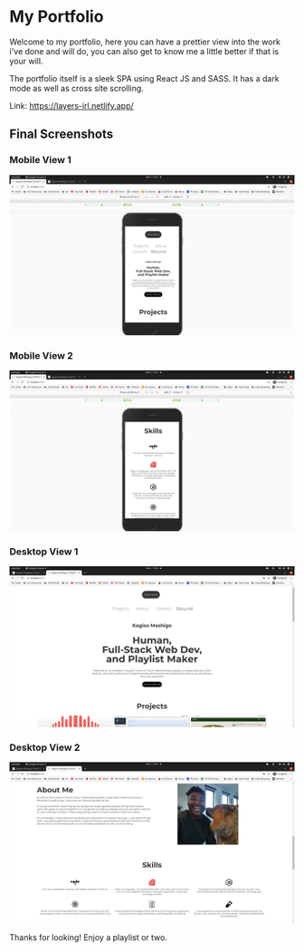 # My Portfolio

Welcome to my portfolio, here you can have a prettier view into the work i've done and will do, you can also get to know me a little better if that is your will.

The portfolio itself is a sleek SPA using React JS and SASS. It has a dark mode as well as cross site scrolling.

Link: https://layers-irl.netlify.app/


## Final Screenshots

### Mobile View 1
!["Landing Page"](https://github.com/KagisoMashigo/portfolio/blob/master/docs/Screenshot%20from%202021-02-04%2013-25-05.png?raw=true)
### Mobile View 2
!["User Homepage"](https://github.com/KagisoMashigo/portfolio/blob/master/docs/Screenshot%20from%202021-02-04%2013-25-17.png?raw=true)
### Desktop View 1
!["Search"](https://github.com/KagisoMashigo/portfolio/blob/master/docs/Screenshot%20from%202021-02-04%2013-25-30.png?raw=true)
### Desktop View 2
!["Song Preview"](https://github.com/KagisoMashigo/portfolio/blob/master/docs/Screenshot%20from%202021-02-04%2013-25-40.png?raw=true)


Thanks for looking! Enjoy a playlist or two.